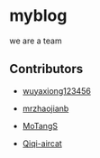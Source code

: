 # myblog

we are a team

## Contributors

* [wuyaxiong123456](https://github.com/wuyaxiong123456)

* [mrzhaojianb](https://github.com/mrzhaojianb/)

* [MoTangS](https://github.com/MoTangS)

* [Qiqi-aircat](https://github.com/Qiqi-aircat)



